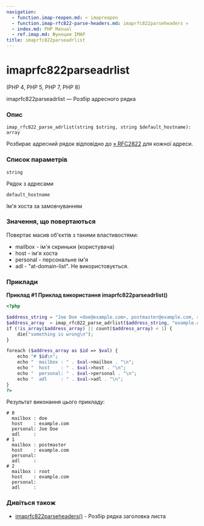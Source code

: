 ```yaml
---
navigation:
  - function.imap-reopen.md: « imapreopen
  - function.imap-rfc822-parse-headers.md: imaprfc822parseheaders »
  - index.md: PHP Manual
  - ref.imap.md: Функции IMAP
title: imaprfc822parseadrlist
---
```

# imaprfc822parseadrlist

(PHP 4, PHP 5, PHP 7, PHP 8)

imaprfc822parseadrlist — Розбір адресного рядка

### Опис

```methodsynopsis
imap_rfc822_parse_adrlist(string $string, string $default_hostname): array
```

Розбирає адресний рядок відповідно до [» RFC2822](http://www.faqs.org/rfcs/rfc2822) для кожної адреси.

### Список параметрів

`string`

Рядок з адресами

`default_hostname`

Ім'я хоста за замовчуванням

### Значення, що повертаються

Повертає масив об'єктів з такими властивостями:

-   mailbox - ім'я скриньки (користувача)
-   host - ім'я хоста
-   personal - персональне ім'я
-   adl - "at-domain-list". Не використовується.

### Приклади

**Приклад #1 Приклад використання **imaprfc822parseadrlist()****

```php
<?php

$address_string = "Joe Doe <doe@example.com>, postmaster@example.com, root";
$address_array  = imap_rfc822_parse_adrlist($address_string, "example.com");
if (!is_array($address_array) || count($address_array) < 1) {
    die("something is wrong\n");
}

foreach ($address_array as $id => $val) {
    echo "# $id\n";
    echo "  mailbox : " . $val->mailbox . "\n";
    echo "  host    : " . $val->host . "\n";
    echo "  personal: " . $val->personal . "\n";
    echo "  adl     : " . $val->adl . "\n";
}
?>
```

Результат виконання цього прикладу:

```
# 0
  mailbox : doe
  host    : example.com
  personal: Joe Doe
  adl     :
# 1
  mailbox : postmaster
  host    : example.com
  personal:
  adl     :
# 2
  mailbox : root
  host    : example.com
  personal:
  adl     :
```

### Дивіться також

-   [imaprfc822parseheaders()](function.imap-rfc822-parse-headers.md) - Розбір рядка заголовка листа
